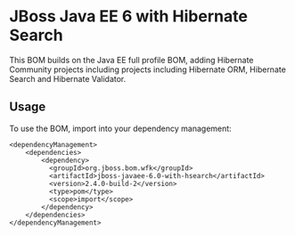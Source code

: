 JBoss Java EE 6 with Hibernate Search
=====================================

This BOM builds on the Java EE full profile BOM, adding Hibernate Community projects including projects including Hibernate ORM, Hibernate Search and Hibernate Validator.

Usage
-----

To use the BOM, import into your dependency management:

    <dependencyManagement>
        <dependencies>
            <dependency>
              <groupId>org.jboss.bom.wfk</groupId>
              <artifactId>jboss-javaee-6.0-with-hsearch</artifactId>
              <version>2.4.0-build-2</version>
              <type>pom</type>
              <scope>import</scope>
            </dependency>
        </dependencies>
    </dependencyManagement>

